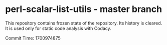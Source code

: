 # perl-scalar-list-utils - master branch

This repository contains frozen state of the repository.
Its history is cleared. It is used only for static code
analysis with Codacy.

Commit Time: 1700974875